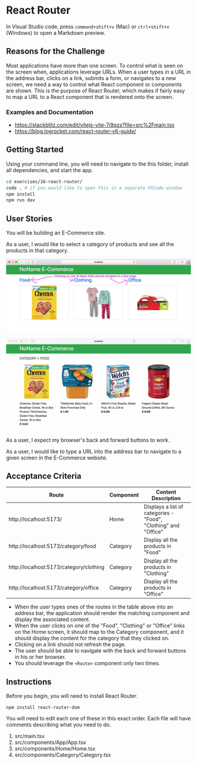 # React Router

In Visual Studio code, press `command+shift+v` (Mac) or `ctrl+shift+v` (Windows) to open a Markdown preview.

## Reasons for the Challenge

Most applications have more than one screen. To control what is seen on the screen when, applications leverage URLs. When a user types in a URL in the address bar, clicks on a link, submits a form, or navigates to a new screen, we need a way to control what React component or components are shown. This is the purpose of React Router, which makes if fairly easy to map a URL to a React component that is rendered onto the screen.

### Examples and Documentation

- https://stackblitz.com/edit/vitejs-vite-7i9qzs?file=src%2Fmain.tsx
- https://blog.logrocket.com/react-router-v6-guide/

## Getting Started

Using your command line, you will need to navigate to the this folder, install all dependencies, and start the app.

```bash
cd exercises/16-react-router/
code . # if you would like to open this in a separate VSCode window
npm install
npm run dev
```

## User Stories

You will be building an E-Commerce site.

As a user, I would like to select a category of products and see all the products in that category.

![The Home screen, which should link to the Category screen](react-router-home.jpg)

![The Category screen, which should display the products within the selected category](react-router-category.jpg)

As a user, I expect my browser's back and forward buttons to work.

As a user, I would like to type a URL into the address bar to navigate to a given screen in the E-Commerce website.

## Acceptance Criteria

| Route                                   | Component | Content Description                                             |
| --------------------------------------- | --------- | --------------------------------------------------------------- |
| http://localhost:5173/                  | Home      | Displays a list of categories - "Food", "Clothing" and "Office" |
| http://localhost:5173/category/food     | Category  | Display all the products in "Food"                              |
| http://localhost:5173/category/clothing | Category  | Display all the products in "Clothing"                          |
| http://localhost:5173/category/office   | Category  | Display all the products in "Office"                            |

- When the user types ones of the routes in the table above into an address bar, the application should render the matching component and display the associated content.
- When the user clicks on one of the "Food", "Clothing" or "Office" links on the Home screen, it should map to the Category component, and it should display the content for the category that they clicked on.
- Clicking on a link should not refresh the page.
- The user should be able to navigate with the back and forward buttons in his or her browser.
- You should leverage the `<Route>` component only two times.

## Instructions

Before you begin, you will need to install React Router.

```shell
npm install react-router-dom
```

You will need to edit each one of these in this exact order. Each file will have comments describing what you need to do.

1. src/main.tsx
2. src/components/App/App.tsx
3. src/components/Home/Home.tsx
4. src/components/Category/Category.tsx

